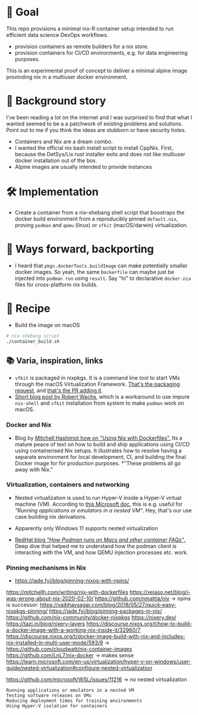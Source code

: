 # 🎯 Goal

This repo provisions a minimal nix-R container setup intended to run
efficient data science DevOps workflows.

- provision containers as remote builders for a nix store.
- provision containers for CI/CD environments, e.g. for data engineering
  purposes.

This is an experimental proof of concept to deliver a minimal alpine image 
provinding nix in a multiuser docker environment.

# 🌌 Background story

I've been reading a lot on the internet and I was surprised to find that what I
wanted seemed to be a  a patchwork of existing problems and solutions. Point out
to me if you think the ideas are stubborn or have security holes.

- Containers and Nix are a dream combo. 
- I wanted the official nix bash install script to install CppNix. First, 
  because the DetSys/Lix rust installer exits and does not like multiuser 
  docker installation out of the box.
- Alpine images are usually intended to provide instances 

# 🛠️ Implementation

- Create a container from a nix-shebang shell script that boostraps the docker
  build environment from a reproducibly pinned `default.nix`, proving `podman`
  and `qemu` (linux) or `vfkit` (macOS/darwin) virtualization.


# 🔀 Ways forward, backporting

- I heard that `pkgs.dockerTools.buildImage` can make potentially smaller docker
  images. So yeah, the same `Dockerfile` can maybe just be injected into
  `podman run` using `result`. Say "hi" to declarative `docker.nix` files for
  cross-platform nix builds.

# 🥗 Recipe

- Build the image on macOS

```sh
# nix-shebang script
./container_build.sh
```

## 📚 Varia, inspiration, links

- `vfkit` is packaged in nixpkgs. It is a command line tool to start VMs through
  the macOS Virtualization Framework. 
  [That's the packaging request](https://github.com/NixOS/nixpkgs/issues/306179),
  and [that's the PR adding it](https://github.com/NixOS/nixpkgs/pull/334907).
- [Short blog post by Robert Wachs](https://robert-wachs.com/posts/2024-06-20-podman-update-nix),
  which is a workaround to use impure `nix-shell` and `vfkit` installation from
  system to make `podman` work on macOS.

### Docker and Nix

- Blog by 
  [Mitchell Hashimot how on "Using Nix with Dockerfiles".](https://mitchellh.com/writing/nix-with-dockerfiles)
  Its a mature peace of text on how to build and ship applications using CI/CD 
  using containerised Nix setups. It illustrates how to resolve having a separate
  environment for local development, CI, and building the final Docker image for
  for production purposes. *"These problems all go away with Nix."

### Virtualization, containers and networking

-  Nested virtualization is used to run Hyper-V inside a Hyper-V virtual machine
   (VM). According to 
   [this Microsoft doc](https://learn.microsoft.com/en-us/virtualization/hyper-v-on-windows/user-guide/nested-virtualization#configure-nested-virtualization), 
   this is e.g. useful for *"Running applications or emulators in a nested VM"*.
   Hey, that's our use case building nix derivations.
- Apparently only Windows 11 supports nested virtualization

- [RedHat blog *"How Podman runs on Macs and other container FAQs"*.](https://www.redhat.com/en/blog/podman-mac-machine-architecture)
  Deep dive that helped me to understand how the podman client is interacting
  with the VM, and how QEMU injection processes etc. work.

### Pinning mechanisms in Nix

- https://jade.fyi/blog/pinning-nixos-with-npins/

https://mitchellh.com/writing/nix-with-dockerfiles
https://xeiaso.net/blog/i-was-wrong-about-nix-2020-02-10/
https://github.com/nmattia/niv
-> npins is successor: 
https://vaibhavsagar.com/blog/2018/05/27/quick-easy-nixpkgs-pinning/
https://jade.fyi/blog/pinning-packages-in-nix/
https://github.com/nix-community/docker-nixpkgs
https://nixery.dev/
https://tazj.in/blog/nixery-layers
https://discourse.nixos.org/t/how-to-build-a-docker-image-with-a-working-nix-inside-it/32960/7
https://discourse.nixos.org/t/docker-image-build-with-nix-and-includes-nix-installed-in-multi-user-mode/593/9
-> https://github.com/cloudwatt/nix-container-images
https://github.com/LnL7/nix-docker -> makes sense
https://learn.microsoft.com/en-us/virtualization/hyper-v-on-windows/user-guide/nested-virtualization#configure-nested-virtualization



https://github.com/microsoft/WSL/issues/11216
-> no nested virtualization


    Running applications or emulators in a nested VM
    Testing software releases on VMs
    Reducing deployment times for training environments
    Using Hyper-V isolation for containers
